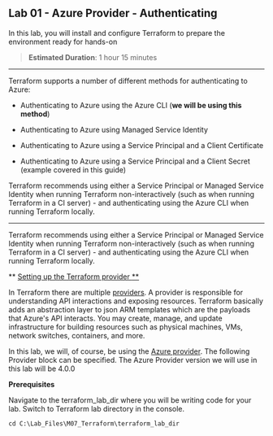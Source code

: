 ## Lab 01 - Azure Provider - Authenticating

In this lab, you will install and configure Terraform to prepare the environment ready for hands-on

> **Estimated Duration**: 1 hour 15 minutes

---

Terraform supports a number of different methods for authenticating to Azure:

-   Authenticating to Azure using the Azure CLI (**we will be using this method**)

-   Authenticating to Azure using Managed Service Identity

-   Authenticating to Azure using a Service Principal and a Client Certificate

-   Authenticating to Azure using a Service Principal and a Client Secret (example covered in this guide)

Terraform recommends using either a Service Principal or Managed Service Identity when running Terraform non-interactively (such as when running Terraform in a CI server) - and authenticating using the Azure CLI when running Terraform locally.

---

Terraform recommends using either a Service Principal or Managed Service Identity when running Terraform non-interactively (such as when running Terraform in a CI server) - and authenticating using the Azure CLI when running Terraform locally.

** <ins> Setting up the Terraform provider <ins> **

In Terraform there are multiple [providers](https://www.terraform.io/docs/providers/index.html). A provider is responsible for understanding API interactions and exposing resources. Terraform basically adds an abstraction layer to json ARM templates which are the payloads that Azure's API interacts. You may create, manage, and update infrastructure for building resources such as physical machines, VMs, network switches, containers, and more.

In this lab, we will, of course, be using the [Azure provider](https://www.terraform.io/docs/providers/azurerm/index.html). The following Provider block can be specified. The Azure Provider version we will use in this lab will be 4.0.0

**Prerequisites**

Navigate to the terraform_lab_dir where you will be writing code for your lab. Switch to Terraform lab directory in the console.

```
cd C:\Lab_Files\M07_Terraform\terraform_lab_dir
```
